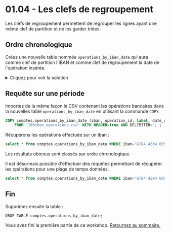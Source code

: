# 01.04 - Les clefs de regroupement

Les clefs de regroupement permettent de regrouper les lignes ayant une même clef de partition et de les garder triées.

## Ordre chronologique

Créez une nouvelle table nommée `operations_by_iban_date` qui aura comme clef de partition l'IBAN et comme clef de regroupement la date de l'opération insérée.

<details>
    <summary>Cliquez pour voir la solution</summary>
   
```
CREATE TABLE comptes.operations_by_iban_date (
    iban text,
    operation_id uuid,
    label text,
    date_operation timestamp,
    amount float,
    PRIMARY KEY (iban, date_operation)
 );
```

</details>

## Requête sur une période

Importez de la même façon le CSV contenant les opérations bancaires dans la nouvelles table `operations_by_iban_date` en utilisant la commande `COPY`.

```sql
COPY comptes.operations_by_iban_date (iban, operation_id, label, date_operation, amount)
    FROM '100iban_operations.csv' WITH HEADER=true AND DELIMITER=';';
```

Récupérons les opérations effectuée sur un iban :

```sql
select * from comptes.operations_by_iban_date WHERE iban='GT84 43X4 6RSS 0541 7P02 3781 765J';
```

Les résultats obtenus sont classés par ordre chronologique. 

Il est désormais possible d'effectuer des requêtes permettant de récupérer les opérations pour une plage de temps données.

```sql
select * from comptes.operations_by_iban_date WHERE iban='GT84 43X4 6RSS 0541 7P02 3781 765J' AND date_operation >= '2020-01-01'; 
```

## Fin

Supprimez ensuite la table :
```
DROP TABLE comptes.operations_by_iban_date;
```

Vous avez fini la première partie de ce workshop. 
[Retournez au sommaire.](../README.md)